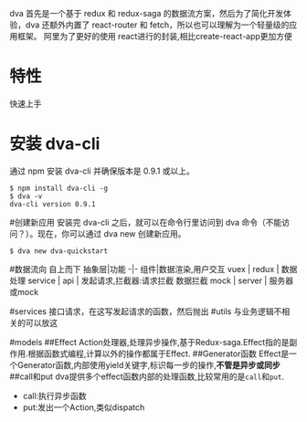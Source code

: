 
dva 首先是一个基于 redux 和 redux-saga 的数据流方案，然后为了简化开发体验，dva 还额外内置了 react-router 和 fetch，所以也可以理解为一个轻量级的应用框架。
阿里为了更好的使用 react进行的封装,相比create-react-app更加方便
# 特性
快速上手
# 安装 dva-cli
通过 npm 安装 dva-cli 并确保版本是 0.9.1 或以上。

	$ npm install dva-cli -g
	$ dva -v
	dva-cli version 0.9.1
#创建新应用
安装完 dva-cli 之后，就可以在命令行里访问到 dva 命令（不能访问？）。现在，你可以通过 dva new 创建新应用。

	$ dva new dva-quickstart

#数据流向
自上而下
抽象层|功能
-|-
组件|数据渲染,用户交互
vuex \| redux   |	数据处理
service \| api	| 发起请求,拦截器:请求拦截 数据拦截
mock \| server  | 服务器或mock


#services
接口请求，在这写发起请求的函数，然后抛出
#utils
与业务逻辑不相关的可以放这

#models
##Effect
Action处理器,处理异步操作,基于Redux-saga.Effect指的是副作用.根据函数式编程,计算以外的操作都属于Effect.
##Generator函数
Effect是一个Generator函数,内部使用yield关键字,标识每一步的操作,**不管是异步或同步**
##call和put
dva提供多个effect函数内部的处理函数,比较常用的是`call`和`put`.
- call:执行异步函数
- put:发出一个Action,类似dispatch